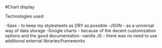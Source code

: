 #Chart display

Technologies used:

-Sass - to keep my stylesheets as DRY as possible
-JSON - as a universal way of data storage
-Google charts - because of the decent customization options and the good documentation
-vanilla JS - there was no need to use additional external libraries/frameworks
